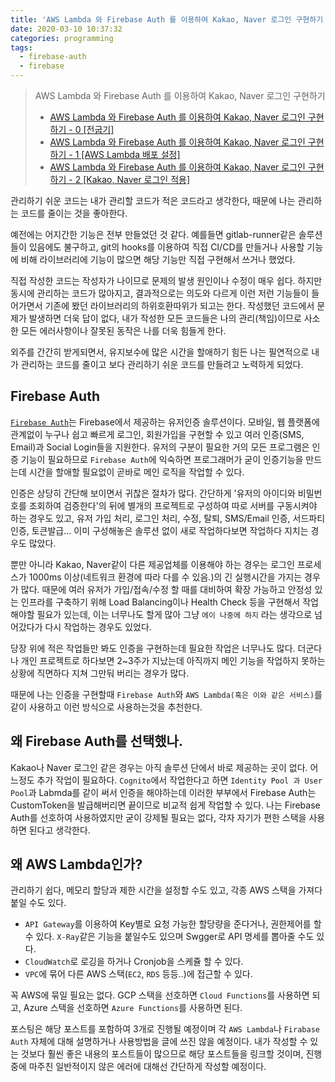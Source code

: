 ```yaml
---
title: 'AWS Lambda 와 Firebase Auth 를 이용하여 Kakao, Naver 로그인 구현하기 - 0 [전굽기]'
date: 2020-03-10 10:37:32
categories: programming
tags:
  - firebase-auth
  - firebase
---
```


> AWS Lambda 와 Firebase Auth 를 이용하여 Kakao, Naver 로그인 구현하기
> - [AWS Lambda 와 Firebase Auth 를 이용하여 Kakao, Naver 로그인 구현하기 - 0 [전굽기]](/programming/kakao-and-naver-login-with-firebase-0)
> - [AWS Lambda 와 Firebase Auth 를 이용하여 Kakao, Naver 로그인 구현하기 - 1 [AWS Lambda 배포 설정]](/programming/kakao-and-naver-login-with-firebase-1)
> - [AWS Lambda 와 Firebase Auth 를 이용하여 Kakao, Naver 로그인 구현하기 - 2 [Kakao, Naver 로그인 적용]](/programming/kakao-and-naver-login-with-firebase-2)


관리하기 쉬운 코드는 내가 관리할 코드가 적은 코드라고 생각한다, 때문에 나는 관리하는 코드를 줄이는 것을 좋아한다.

예전에는 어지간한 기능은 전부 만들었던 것 같다. 예를들면 gitlab-runner같은 솔루션들이 있음에도 불구하고, git의 hooks를 이용하여 직접 CI/CD를 만들거나 사용할 기능에 비해 라이브러리에 기능이 많으면 해당 기능만 직접 구현해서 쓰거나 했었다.

직접 작성한 코드는 작성자가 나이므로 문제의 발생 원인이나 수정이 매우 쉽다. 하지만 동시에 관리하는 코드가 많아지고, 결과적으로는 의도와 다르게 이런 저런 기능들이 들어가면서 기존에 봤던 라이브러리의 하위호환따위가 되고는 한다. 작성했던 코드에서 문제가 발생하면 더욱 답이 없다, 내가 작성한 모든 코드들은 나의 관리(책임)이므로 사소한 모든 에러사항이나 잘못된 동작은 나를 더욱 힘들게 한다.

외주를 간간히 받게되면서, 유지보수에 많은 시간을 할애하기 힘든 나는 필연적으로 내가 관리하는 코드를 줄이고 보다 관리하기 쉬운 코드를 만들려고 노력하게 되었다.

## Firebase Auth

[`Firebase Auth`](https://firebase.google.com/docs/auth/?gclid=Cj0KCQjw0pfzBRCOARIsANi0g0urbOcQ-rnyQ6_bUJgg76RpcxQ0cw-i2uMquzpJkEOPk2ygrYzRUGgaAmwCEALw_wcB)는 Firebase에서 제공하는 유저인증 솔루션이다. 모바일, 웹 플랫폼에 관계없이 누구나 쉽고 빠르게 로그인, 회원가입을 구현할 수 있고 여러 인증(SMS, Email)과 Social Login들을 지원한다. 유저의 구분이 필요한 거의 모든 프로그램은 인증 기능이 필요하므로 `Firebase Auth`에 익숙하면 프로그래머가 굳이 인증기능을 만드는데 시간을 할애할 필요없이 곧바로 메인 로직을 작업할 수 있다.

인증은 상당히 간단해 보이면서 귀찮은 절차가 많다. 간단하게 '유저의 아이디와 비밀번호를 조회하여 검증한다'의 뒤에 별개의 프로젝트로 구성하여 따로 서버를 구동시켜야 하는 경우도 있고, 유저 가입 처리, 로그인 처리, 수정, 탈퇴, SMS/Email 인증, 서드파티 인증, 토큰발급... 이미 구성해놓은 솔루션 없이 새로 작업하다보면 작업하다 지치는 경우도 많았다.

뿐만 아니라 Kakao, Naver같이 다른 제공업체를 이용해야 하는 경우는 로그인 프로세스가 1000ms 이상(네트워크 환경에 따라 다를 수 있음.)의 긴 실행시간을 가지는 경우가 많다. 때문에 여러 유저가 가입/접속/수정 할 때를 대비하여 확장 가능하고 안정성 있는 인프라를 구축하기 위해 Load Balancing이나 Health Check 등을 구현해서 작업해야할 필요가 있는데, 이는 너무나도 할게 많아 그냥 `에이 나중에 하지` 라는 생각으로 넘어갔다가 다시 작업하는 경우도 있었다.

당장 위에 적은 작업들만 봐도 인증을 구현하는데 필요한 작업은 너무나도 많다. 더군다나 개인 프로젝트로 하다보면 2~3주가 지났는데 아직까지 메인 기능을 작업하지 못하는 상황에 직면하다 지쳐 그만둬 버리는 경우가 많다.

때문에 나는 인증을 구현할때 `Firebase Auth`와 `AWS Lambda(혹은 이와 같은 서비스)`를 같이 사용하고 이런 방식으로 사용하는것을 추천한다.

## 왜 Firebase Auth를 선택했나.

Kakao나 Naver 로그인 같은 경우는 아직 솔루션 단에서 바로 제공하는 곳이 없다. 어느정도 추가 작업이 필요하다.
`Cognito`에서 작업한다고 하면 `Identity Pool 과 User Pool`과 Labmda를 같이 써서 인증을 해야하는데 이러한 부부에서 Firebase Auth는 CustomToken을 발급해버리면 끝이므로 비교적 쉽게 작업할 수 있다.
나는 Firebase Auth를 선호하여 사용하였지만 굳이 강제될 필요는 없다, 각자 자기가 편한 스택을 사용하면 된다고 생각한다.

## 왜 AWS Lambda인가?

관리하기 쉽다, 메모리 할당과 제한 시간을 설정할 수도 있고, 각종 AWS 스택을 가져다 붙일 수도 있다.
- `API Gateway`를 이용하여 Key별로 요청 가능한 할당량을 준다거나, 권한제어를 할 수 있다. `X-Ray`같은 기능을 붙일수도 있으며 Swgger로 API 명세를 뽑아줄 수도 있다.
- `CloudWatch`로 로깅을 하거나 Cronjob을 스케쥴 할 수 있다.
- `VPC`에 묶어 다른 AWS 스택(`EC2`, `RDS` 등등..)에 접근할 수 있다.

꼭 AWS에 묶일 필요는 없다. GCP 스택을 선호하면 `Cloud Functions`를 사용하면 되고, Azure 스택을 선호하면 `Azure Functions`를 사용하면 된다.

포스팅은 해당 포스트를 포함하여 3개로 진행될 예정이며 각 `AWS Lambda`나 `Firabase Auth` 자체에 대해 설명하거나 사용방법을 글에 쓰진 않을 예정이다.
내가 작성할 수 있는 것보다 훨씬 좋은 내용의 포스트들이 많으므로 해당 포스트들을 링크할 것이며, 진행중에 마주친 일반적이지 않은 에러에 대해선 간단하게 작성할 예정이다.
